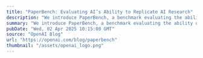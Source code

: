 ```yaml
---
title: "PaperBench: Evaluating AI’s Ability to Replicate AI Research"
description: "We introduce PaperBench, a benchmark evaluating the ability of AI agents to replicate state-of-the-art AI research."
summary: "We introduce PaperBench, a benchmark evaluating the ability of AI agents to replicate state-of-the-art AI research."
pubDate: "Wed, 02 Apr 2025 10:15:00 GMT"
source: "OpenAI Blog"
url: "https://openai.com/blog/paperbench"
thumbnail: "/assets/openai_logo.png"
---
```



